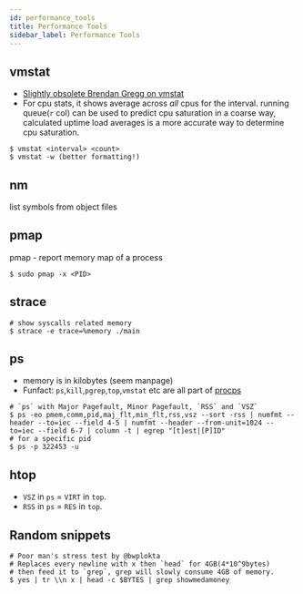 ```yaml
---
id: performance_tools
title: Performance Tools
sidebar_label: Performance Tools
---
```


## vmstat

- [Slightly obsolete Brendan Gregg on vmstat](https://www.youtube.com/watch?v=k9eX1jQR1hA)
- For cpu stats, it shows average across _all_ cpus for the interval. running queue(`r` col) can be used to predict cpu saturation in a coarse way, calculated uptime load averages is a more accurate way to determine cpu saturation.

```shell
$ vmstat <interval> <count>
$ vmstat -w (better formatting!)
```

## nm

list symbols from object files

## pmap

pmap - report memory map of a process

```shell
$ sudo pmap -x <PID>
```

## strace

```shell
# show syscalls related memory
$ strace -e trace=%memory ./main
```

## ps

- memory is in kilobytes (seem manpage)
- Funfact: `ps`,`kill`,`pgrep`,`top`,`vmstat` etc are all part of [procps](https://gitlab.com/procps-ng/procps)

```shell
# `ps` with Major Pagefault, Minor Pagefault, `RSS` and `VSZ`
$ ps -eo pmem,comm,pid,maj_flt,min_flt,rss,vsz --sort -rss | numfmt --header --to=iec --field 4-5 | numfmt --header --from-unit=1024 --to=iec --field 6-7 | column -t | egrep "[t]est|[P]ID"
# for a specific pid
$ ps -p 322453 -u
```

## htop

- `VSZ` in `ps` = `VIRT` in `top`.
- `RSS` in `ps` = `RES` in `top`.

## Random snippets

```shell
# Poor man's stress test by @bwplokta
# Replaces every newline with x then `head` for 4GB(4*10^9bytes)
# then feed it to `grep`, grep will slowly consume 4GB of memory.
$ yes | tr \\n x | head -c $BYTES | grep showmedamoney
```
